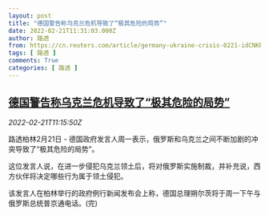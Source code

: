 ```yaml
---
layout: post
title: "德国警告称乌克兰危机导致了“极其危险的局势”"
date: 2022-02-21T11:31:03.000Z
author: 路透
from: https://cn.reuters.com/article/germany-ukraine-crisis-0221-idCNKBS2KQ0YH
tags: [ 路透 ]
comments: True
categories: [ 路透 ]
---
```

<!--1645443063000-->
[德国警告称乌克兰危机导致了“极其危险的局势”](https://cn.reuters.com/article/germany-ukraine-crisis-0221-idCNKBS2KQ0YH)
------

<div>
<div><i>2022-02-21T11:15:50Z</i></div><p>路透柏林2月21日 - 德国政府发言人周一表示，俄罗斯和乌克兰之间不断加剧的冲突导致了“极其危险的局势”。</p><p>这位发言人说，在进一步侵犯乌克兰领土后，将对俄罗斯实施制裁，并补充说，西方伙伴将决定哪些行为属于领土侵犯。</p><p>该发言人在柏林举行的政府例行新闻发布会上称，德国总理朔尔茨将于周一下午与俄罗斯总统普京通电话。(完)</p>
</div>
